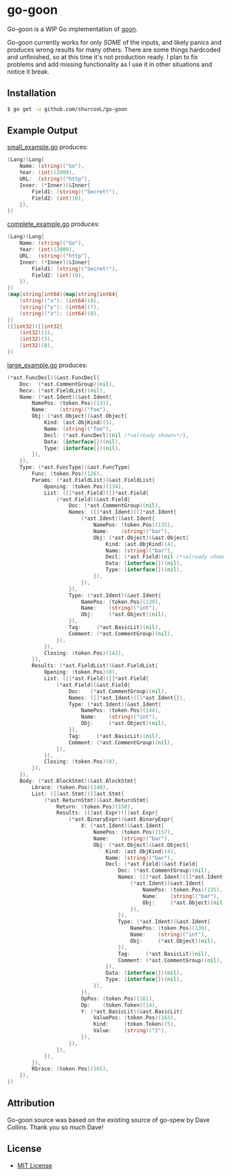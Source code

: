go-goon
=======

Go-goon is a WIP Go implementation of [goon](https://github.com/shurcooL/goon).

Go-goon currently works for only _SOME_ of the inputs, and likely panics and produces wrong results for many others. There are some things hardcoded and unfinished, so at this time it's not production ready. I plan to fix problems and add missing functionality as I use it in other situations and notice it break.

Installation
------------

```bash
$ go get -u github.com/shurcooL/go-goon
```

Example Output
--------------
[small_example.go](https://github.com/shurcooL/go-goon/blob/master/tests/small_example.go) produces:
```go
(Lang)(Lang{
	Name: (string)("Go"),
	Year: (int)(2009),
	URL:  (string)("http"),
	Inner: (*Inner)(&Inner{
		Field1: (string)("Secret!"),
		Field2: (int)(0),
	}),
})

```

[complete_example.go](tests/complete_example.go) produces:
```go
(Lang)(Lang{
	Name: (string)("Go"),
	Year: (int)(2009),
	URL:  (string)("http"),
	Inner: (*Inner)(&Inner{
		Field1: (string)("Secret!"),
		Field2: (int)(0),
	}),
})
(map[string]int64)(map[string]int64{
	(string)("x"): (int64)(8),
	(string)("y"): (int64)(7),
	(string)("z"): (int64)(8),
})
([]int32)([]int32{
	(int32)(1),
	(int32)(5),
	(int32)(8),
})

```

[large_example.go](https://github.com/shurcooL/go-goon/blob/master/tests/large_example.go) produces:
```go
(*ast.FuncDecl)(&ast.FuncDecl{
	Doc:  (*ast.CommentGroup)(nil),
	Recv: (*ast.FieldList)(nil),
	Name: (*ast.Ident)(&ast.Ident{
		NamePos: (token.Pos)(131),
		Name:    (string)("foo"),
		Obj: (*ast.Object)(&ast.Object{
			Kind: (ast.ObjKind)(5),
			Name: (string)("foo"),
			Decl: (*ast.FuncDecl)(nil /*<already shown>*/),
			Data: (interface{})(nil),
			Type: (interface{})(nil),
		}),
	}),
	Type: (*ast.FuncType)(&ast.FuncType{
		Func: (token.Pos)(126),
		Params: (*ast.FieldList)(&ast.FieldList{
			Opening: (token.Pos)(134),
			List: ([]*ast.Field)([]*ast.Field{
				(*ast.Field)(&ast.Field{
					Doc: (*ast.CommentGroup)(nil),
					Names: ([]*ast.Ident)([]*ast.Ident{
						(*ast.Ident)(&ast.Ident{
							NamePos: (token.Pos)(135),
							Name:    (string)("bar"),
							Obj: (*ast.Object)(&ast.Object{
								Kind: (ast.ObjKind)(4),
								Name: (string)("bar"),
								Decl: (*ast.Field)(nil /*<already shown>*/),
								Data: (interface{})(nil),
								Type: (interface{})(nil),
							}),
						}),
					}),
					Type: (*ast.Ident)(&ast.Ident{
						NamePos: (token.Pos)(139),
						Name:    (string)("int"),
						Obj:     (*ast.Object)(nil),
					}),
					Tag:     (*ast.BasicLit)(nil),
					Comment: (*ast.CommentGroup)(nil),
				}),
			}),
			Closing: (token.Pos)(142),
		}),
		Results: (*ast.FieldList)(&ast.FieldList{
			Opening: (token.Pos)(0),
			List: ([]*ast.Field)([]*ast.Field{
				(*ast.Field)(&ast.Field{
					Doc:   (*ast.CommentGroup)(nil),
					Names: ([]*ast.Ident)([]*ast.Ident{}),
					Type: (*ast.Ident)(&ast.Ident{
						NamePos: (token.Pos)(144),
						Name:    (string)("int"),
						Obj:     (*ast.Object)(nil),
					}),
					Tag:     (*ast.BasicLit)(nil),
					Comment: (*ast.CommentGroup)(nil),
				}),
			}),
			Closing: (token.Pos)(0),
		}),
	}),
	Body: (*ast.BlockStmt)(&ast.BlockStmt{
		Lbrace: (token.Pos)(148),
		List: ([]ast.Stmt)([]ast.Stmt{
			(*ast.ReturnStmt)(&ast.ReturnStmt{
				Return: (token.Pos)(150),
				Results: ([]ast.Expr)([]ast.Expr{
					(*ast.BinaryExpr)(&ast.BinaryExpr{
						X: (*ast.Ident)(&ast.Ident{
							NamePos: (token.Pos)(157),
							Name:    (string)("bar"),
							Obj: (*ast.Object)(&ast.Object{
								Kind: (ast.ObjKind)(4),
								Name: (string)("bar"),
								Decl: (*ast.Field)(&ast.Field{
									Doc: (*ast.CommentGroup)(nil),
									Names: ([]*ast.Ident)([]*ast.Ident{
										(*ast.Ident)(&ast.Ident{
											NamePos: (token.Pos)(135),
											Name:    (string)("bar"),
											Obj:     (*ast.Object)(nil /*<already shown>*/),
										}),
									}),
									Type: (*ast.Ident)(&ast.Ident{
										NamePos: (token.Pos)(139),
										Name:    (string)("int"),
										Obj:     (*ast.Object)(nil),
									}),
									Tag:     (*ast.BasicLit)(nil),
									Comment: (*ast.CommentGroup)(nil),
								}),
								Data: (interface{})(nil),
								Type: (interface{})(nil),
							}),
						}),
						OpPos: (token.Pos)(161),
						Op:    (token.Token)(14),
						Y: (*ast.BasicLit)(&ast.BasicLit{
							ValuePos: (token.Pos)(163),
							Kind:     (token.Token)(5),
							Value:    (string)("2"),
						}),
					}),
				}),
			}),
		}),
		Rbrace: (token.Pos)(165),
	}),
})

```

Attribution
-----------

Go-goon source was based on the existing source of go-spew by Dave Collins. Thank you so much Dave!

License
-------

- [MIT License](http://opensource.org/licenses/mit-license.php)
